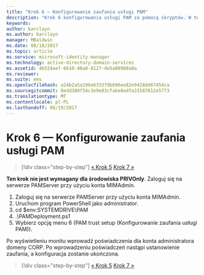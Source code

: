 ```yaml
---
title: "Krok 6 — Konfigurowanie zaufania usługi PAM"
description: "Krok 6 konfigurowania usługi PAM za pomocą skryptów. W tej sekcji omówiono sposób konfigurowania niezbędnej relacji zaufania między domenami CORP i PRIV"
keywords: 
author: barclayn
ms.author: barclayn
manager: MBaldwin
ms.date: 08/18/2017
ms.topic: article
ms.service: microsoft-identity-manager
ms.technology: active-directory-domain-services
ms.assetid: 4b524ae7-6610-40a0-8127-de5a08988a8a
ms.reviewer: 
ms.suite: ems
ms.openlocfilehash: a24b2a5a196e633379b696ee82e9428dd67454ca
ms.sourcegitcommit: 8edd380f54c3e9e83cfabe8adfa31587612e5773
ms.translationtype: MT
ms.contentlocale: pl-PL
ms.lasthandoff: 08/19/2017
---
```

# <a name="step-6-set-up-the-pam-trust"></a>Krok 6 — Konfigurowanie zaufania usługi PAM

>[!div class="step-by-step"]
[« Krok 5](sp1-step5-configuring-pam.md)
[Krok 7 »](sp1-step7-setup-sidhistory-sidfiltering.md)

**Ten krok nie jest wymagany dla środowiska PRIVOnly**. Zaloguj się na serwerze PAMServer przy użyciu konta MIMAdmin.

1. Zaloguj się na serwerze PAMServer przy użyciu konta MIMAdmin.
2. Uruchom program PowerShell jako administrator.
3. cd $env:SYSTEMDRIVE\PAM
4. .\PAMDeployment.ps1
5. Wybierz opcję menu 6 (PAM trust setup (Konfigurowanie zaufania usługi PAM)).

  Po wyświetleniu monitu wprowadź poświadczenia dla konta administratora domeny CORP. Po wprowadzeniu poświadczeń nastąpi ustanowienie zaufania, a konfiguracja zostanie ukończona.

>[!div class="step-by-step"]
[« Krok 5](sp1-step5-configuring-pam.md)
[Krok 7 »](sp1-step7-setup-sidhistory-sidfiltering.md)
